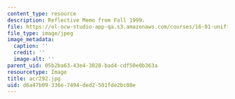 ```yaml
---
content_type: resource
description: Reflective Memo from Fall 1999.
file: https://ol-ocw-studio-app-qa.s3.amazonaws.com/courses/16-01-unified-engineering-i-ii-iii-iv-fall-2005-spring-2006/d6a47b09336e7494ded2501fde2bc08e_acr292.jpg
file_type: image/jpeg
image_metadata:
  caption: ''
  credit: ''
  image-alt: ''
parent_uid: 05b2ba63-43e4-3028-bad4-cdf50e0b363a
resourcetype: Image
title: acr292.jpg
uid: d6a47b09-336e-7494-ded2-501fde2bc08e
---
```

